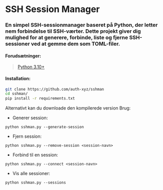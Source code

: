 # SSH Session Manager

### En simpel SSH-sessionmanager baseret på Python, der letter nem forbindelse til SSH-værter. Dette projekt giver dig mulighed for at generere, forbinde, liste og fjerne SSH-sessioner ved at gemme dem som TOML-filer.

#### Forudsætninger:
> [Python 3.10+](https://python.org/downloads/)

#### Installation:

```bash
git clone https://github.com/auth-xyz/sshman
cd sshman/
pip install -r requirements.txt
```

Alternativt kan du downloade den kompilerede version
Brug:

* Generer session:
```
python sshman.py --generate-session
```

* Fjern session:
```
python sshman.py --remove-session <session-navn>
```

* Forbind til en session:
```
python sshman.py --connect <session-navn>
```

* Vis alle sessioner:
```
python sshman.py --sessions
```